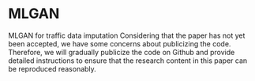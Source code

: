 # MLGAN
MLGAN for traffic data imputation 
Considering that the paper has not yet been accepted, we have some concerns about publicizing the code. Therefore, we will gradually publicize the code on Github and provide detailed instructions to ensure that the research content in this paper can be reproduced reasonably. 
